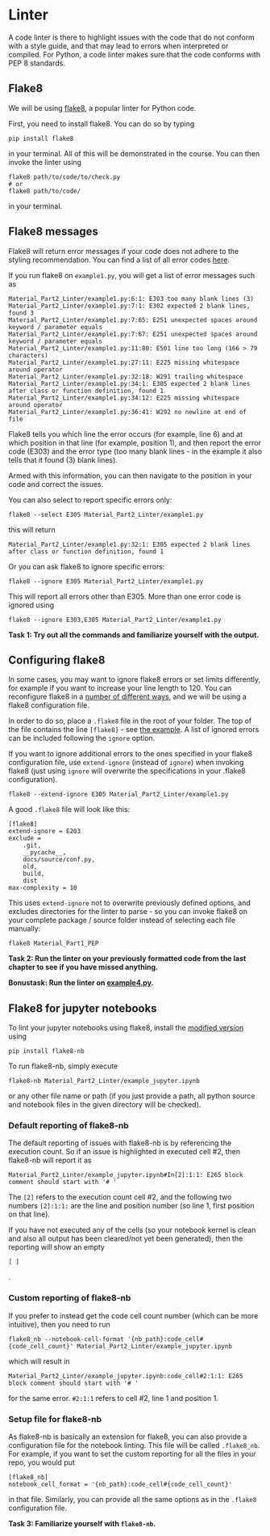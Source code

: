 # Linter
A code linter is there to highlight issues with the code that do not conform with a style guide, and that may lead to errors when interpreted or compiled. For Python, a code linter makes sure that the code conforms with PEP 8 standards.


## Flake8
We will be using [flake8](https://flake8.pycqa.org/en/latest/), a popular linter for Python code.  

First, you need to install flake8. You can do so by typing  
```
pip install flake8
```
in your terminal. All of this will be demonstrated in the course. You can then invoke the linter using
```
flake8 path/to/code/to/check.py
# or
flake8 path/to/code/
```
in your terminal.

## Flake8 messages
Flake8 will return error messages if your code does not adhere to the styling recommendation. You can find a list of all error codes [here](https://flake8.pycqa.org/en/latest/user/error-codes.html).

If you run flake8 on `example1.py`, you will get a list of error messages such as
```
Material_Part2_Linter/example1.py:6:1: E303 too many blank lines (3)
Material_Part2_Linter/example1.py:7:1: E302 expected 2 blank lines, found 3
Material_Part2_Linter/example1.py:7:65: E251 unexpected spaces around keyword / parameter equals
Material_Part2_Linter/example1.py:7:67: E251 unexpected spaces around keyword / parameter equals
Material_Part2_Linter/example1.py:11:80: E501 line too long (166 > 79 characters)
Material_Part2_Linter/example1.py:27:11: E225 missing whitespace around operator
Material_Part2_Linter/example1.py:32:18: W291 trailing whitespace
Material_Part2_Linter/example1.py:34:1: E305 expected 2 blank lines after class or function definition, found 1
Material_Part2_Linter/example1.py:34:12: E225 missing whitespace around operator
Material_Part2_Linter/example1.py:36:41: W292 no newline at end of file
```
Flake8 tells you which line the error occurs (for example, line 6) and at which position in that line (for example, position 1), and then report the error code (E303) and the error type (too many blank lines - in the example it also tells that it found (3) blank lines).

Armed with this information, you can then navigate to the position in your code and correct the issues. 

You can also select to report specific errors only:
```
flake8 --select E305 Material_Part2_Linter/example1.py
```
this will return 
```
Material_Part2_Linter/example1.py:32:1: E305 expected 2 blank lines after class or function definition, found 1
```
Or you can ask flake8 to ignore specific errors:
```
flake8 --ignore E305 Material_Part2_Linter/example1.py
```
This will report all errors other than E305. More than one error code is ignored using
```
flake8 --ignore E303,E305 Material_Part2_Linter/example1.py
```
**Task 1: Try out all the commands and familiarize yourself with the output.**

## Configuring flake8
In some cases, you may want to ignore flake8 errors or set limits differently, for example if you want to increase your line length to 120. You can reconfigure flake8 in a [number of different ways](https://flake8.pycqa.org/en/latest/user/configuration.html), and we will be using a flake8 configuration file. 

In order to do so, place a `.flake8` file in the root of your folder. The top of the file contains the line `[flake8]` - see [the example](https://github.com/ssciwr/Python-best-practices-course/blob/main/.flake8). A list of ignored errors can be included following the `ignore` option.

If you want to ignore additional errors to the ones specified in your flake8 configuration file, use `extend-ignore` (instead of `ignore`) when invoking flake8 (just using `ignore` will overwrite the specifications in your .flake8 configuration).
```
flake8 --extend-ignore E305 Material_Part2_Linter/example1.py
```

A good `.flake8` file will look like this:
```
[flake8]
extend-ignore = E203
exclude =
    .git,
    __pycache__,
    docs/source/conf.py,
    old,
    build,
    dist
max-complexity = 10
```
This uses `extend-ignore` not to overwrite previously defined options, and excludes directories for the linter to parse - so you can invoke flake8 on your complete package / source folder instead of selecting each file manually:
```
flake8 Material_Part1_PEP
```
**Task 2: Run the linter on your previously formatted code from the last chapter to see if you have missed anything.**

**Bonustask: Run the linter on [example4.py](https://github.com/ssciwr/Python-best-practices-course/blob/main/Material_Part2_Linter/example4.py).** 

## Flake8 for jupyter notebooks
To lint your jupyter notebooks using flake8, install the [modified version](https://github.com/s-weigand/flake8-nb) using
```
pip install flake8-nb
```
To run flake8-nb, simply execute
```
flake8-nb Material_Part2_Linter/example_jupyter.ipynb
```
or any other file name or path (if you just provide a path, all python source and notebook files in the given directory will be checked).

### Default reporting of flake8-nb
The default reporting of issues with flake8-nb is by referencing the execution count. So if an issue is highlighted in executed cell #2, then flake8-nb will report it as
```
Material_Part2_Linter/example_jupyter.ipynb#In[2]:1:1: E265 block comment should start with '# '
```
The `[2]` refers to the execution count cell #2, and the following two numbers `[2]:1:1:` are the line and position number (so line 1, first position on that line).

If you have not executed any of the cells (so your notebook kernel is clean and also all output has been cleared/not yet been generated), then the reporting will show an empty 
```
[ ]
```
.

### Custom reporting of flake8-nb

If you prefer to instead get the code cell count number (which can be more intuitive), then you need to run
```
flake8_nb --notebook-cell-format '{nb_path}:code_cell#{code_cell_count}' Material_Part2_Linter/example_jupyter.ipynb 
```
which will result in 
```
Material_Part2_Linter/example_jupyter.ipynb:code_cell#2:1:1: E265 block comment should start with '# '
```
for the same error. `#2:1:1` refers to cell #2, line 1 and position 1.

### Setup file for flake8-nb
As flake8-nb is basically an extension for flake8, you can also provide a configuration file for the notebook linting. This file will be called `.flake8_nb`. For example, if you want to set the custom reporting for all the files in your repo, you would put
```
[flake8_nb]
notebook_cell_format = '{nb_path}:code_cell#{code_cell_count}'
```
in that file. Similarly, you can provide all the same options as in the `.flake8` configuration file. 

**Task 3: Familiarize yourself with `flake8-nb`.**